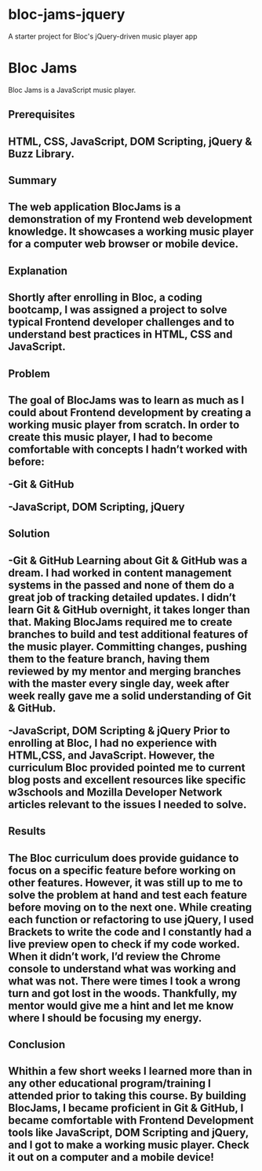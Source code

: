 # bloc-jams-jquery
A starter project for Bloc's jQuery-driven music player app

<h1>Bloc Jams</h1>

Bloc Jams is a JavaScript music player.

<h2>Prerequisites<h2>

HTML, CSS, JavaScript, DOM Scripting, jQuery & Buzz Library.

<h2>Summary<h2>

The web application BlocJams is a demonstration of my Frontend web development knowledge. It showcases a working music player for a computer web browser or mobile device.

<h2>Explanation<h2>

Shortly after enrolling in Bloc, a coding bootcamp, I was assigned a project to solve typical Frontend developer challenges and to understand best practices in HTML, CSS and JavaScript.

<h2>Problem<h2>

The goal of BlocJams was to learn as much as I could about Frontend development by creating a working music player from scratch. In order to create this music player, I had to become comfortable with concepts I hadn’t worked with before:

-Git & GitHub

-JavaScript, DOM Scripting, jQuery

<h2>Solution<h2>

-Git & GitHub
Learning about Git & GitHub was a dream. I had worked in content management systems in the passed and none of them do a great job of tracking detailed updates. I didn’t learn Git & GitHub overnight, it takes longer than that. Making BlocJams required me to create branches to build and test additional features of the music player. Committing changes, pushing them to the feature branch, having them reviewed by my mentor and merging branches with the master every single day, week after week really gave me a solid understanding of Git & GitHub.

-JavaScript, DOM Scripting & jQuery
Prior to enrolling at Bloc, I had no experience with HTML,CSS, and JavaScript. However, the curriculum Bloc provided pointed me to current blog posts and excellent resources like specific w3schools and Mozilla Developer Network articles relevant to the issues I needed to solve.

<h2>Results<h2>

The Bloc curriculum does provide guidance to focus on a specific feature before working on other features. However, it was still up to me to solve the problem at hand and test each feature before moving on to the next one. While creating each function or refactoring to use jQuery, I used Brackets to write the code and I constantly had a live preview open to check if my code worked. When it didn’t work, I’d review the Chrome console to understand what was working and what was not. There were times I took a wrong turn and got lost in the woods. Thankfully, my mentor would give me a hint and let me know where I should be focusing my energy.

<h2>Conclusion<h2>

Whithin a few short weeks I learned more than in any other educational program/training I attended prior to taking this course. By building BlocJams, I became proficient in Git & GitHub, I became comfortable with Frontend Development tools like JavaScript, DOM Scripting and jQuery, and I got to make a working music player. Check it out on a computer and a mobile device! 
